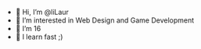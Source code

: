 - 👋 Hi, I’m @liLaur
- 👀 I’m interested in Web Design and Game Development
- 🎂 I’m 16
- 📗 I learn fast ;)

<!---
liLaur/liLaur is a ✨ special ✨ repository because its `README.md` (this file) appears on your GitHub profile.
You can click the Preview link to take a look at your changes.
--->
